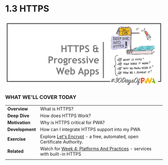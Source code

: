 # 1.3 HTTPS

![Placeholder Banner Only. Replace when final assets ready.](_media/day-03.png)

### WHAT WE'LL COVER TODAY

| | |
|:--|:--- |
| **Overview** | What is HTTPS? |
| **Deep Dive** | How does HTTPS Work?|
| **Motivation**| Why is HTTPS critical for PWA? |
| **Development** | How can I integrate HTTPS support into my PWA |
| **Exercise**| Explore [Let's Encrypt](https://letsencrypt.org/getting-started/) - a free, automated, open Certificate Authority. |
| **Related**| Watch for [Week 4: Platforms And Practices](../platforms-practices) - services with built-in HTTPS |
| |

<br/>
